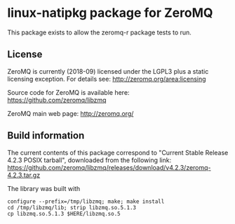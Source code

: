 # linux-natipkg package for ZeroMQ

This package exists to allow the zeromq-r package tests to run.

## License

ZeroMQ is currently (2018-09) licensed under the LGPL3 plus a static
licensing exception. For details see: http://zeromq.org/area:licensing

Source code for ZeroMQ is available here: https://github.com/zeromq/libzmq

ZeroMQ main web page: http://zeromq.org/

## Build information

The current contents of this package correspond to "Current Stable
Release 4.2.3 POSIX tarball", downloaded from the following link:
https://github.com/zeromq/libzmq/releases/download/v4.2.3/zeromq-4.2.3.tar.gz

The library was built with
```
configure --prefix=/tmp/libzmq; make; make install
cd /tmp/libzmq/lib; strip libzmq.so.5.1.3
cp libzmq.so.5.1.3 $HERE/libzmq.so.5
```
